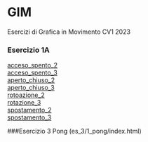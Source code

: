 # GIM
Esercizi di Grafica in Movimento CV1 2023

### Esercizio 1A

[acceso_spento_2](es_1A/acceso_spento_2.html)  
[acceso_spento_3](es_1A/acceso_spento_3.html)   
[aperto_chiuso_2](es_1A/aperto_chiuso_2.html)  
[aperto_chiuso_3](es_1A/aperto_chiuso_3.html)  
[rotoazione_2](es_1A/rotazione_2.html)  
[rotazione_3](es_1A/rotazione_3.html)  
[spostamento_2](es_1A/spostamento_2.html)  
[spostamento_3](es_1A/spostamento_3.html)  

###Esercizio 3
Pong (es_3/1_pong/index.html)

